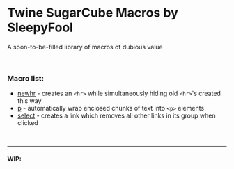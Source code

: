 # Twine SugarCube Macros by SleepyFool
A soon-to-be-filled library of macros of dubious value

&nbsp;

### Macro list:

  - [newhr](https://github.com/SleepyFool-gh/Sleepy-macros/tree/main/newhr-macro) - creates an `<hr>` while simultaneously hiding old `<hr>`'s created this way
  - [p](https://github.com/SleepyFool-gh/Sleepy-macros/tree/main/p-macro) - automatically wrap enclosed chunks of text into `<p>` elements
  - [select](https://github.com/SleepyFool-gh/Sleepy-macros/tree/main/select-macro) - creates a link which removes all other links in its group when clicked

&nbsp;

___

#### WIP:

